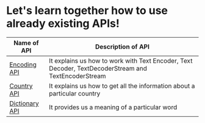 # **Let's learn together how to use already existing APIs!**

| Name of API | Description of API |
|---|---|
|[Encoding API]()| It explains us how to work with Text Encoder, Text Decoder, TextDecoderStream and TextEncoderStream|
|[Country API]()| It explains us how to get all the information about a particular country|
|[Dictionary API]()| It provides us a meaning of a particular word|

